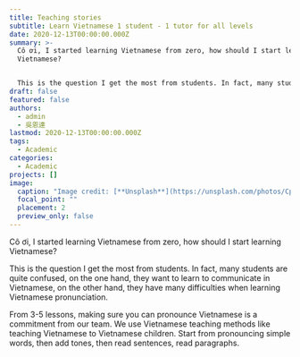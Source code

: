 ```yaml
---
title: Teaching stories
subtitle: Learn Vietnamese 1 student - 1 tutor for all levels
date: 2020-12-13T00:00:00.000Z
summary: >-
  Cô ơi, I started learning Vietnamese from zero, how should I start learning
  Vietnamese?


  This is the question I get the most from students. In fact, many students are quite confused, on the one hand, they want to learn to communicate in Vietnamese, on the other hand, they have many difficulties when learning Vietnamese pronunciation.
draft: false
featured: false
authors:
  - admin
  - 吳恩達
lastmod: 2020-12-13T00:00:00.000Z
tags:
  - Academic
categories:
  - Academic
projects: []
image:
  caption: "Image credit: [**Unsplash**](https://unsplash.com/photos/CpkOjOcXdUY)"
  focal_point: ""
  placement: 2
  preview_only: false
---
```

Cô ơi, I started learning Vietnamese from zero, how should I start learning Vietnamese?

This is the question I get the most from students. In fact, many students are quite confused, on the one hand, they want to learn to communicate in Vietnamese, on the other hand, they have many difficulties when learning Vietnamese pronunciation.

From 3-5 lessons, making sure you can pronounce Vietnamese is a commitment from our team. We use Vietnamese teaching methods like teaching Vietnamese to Vietnamese children. Start from pronouncing simple words, then add tones, then read sentences, read paragraphs.